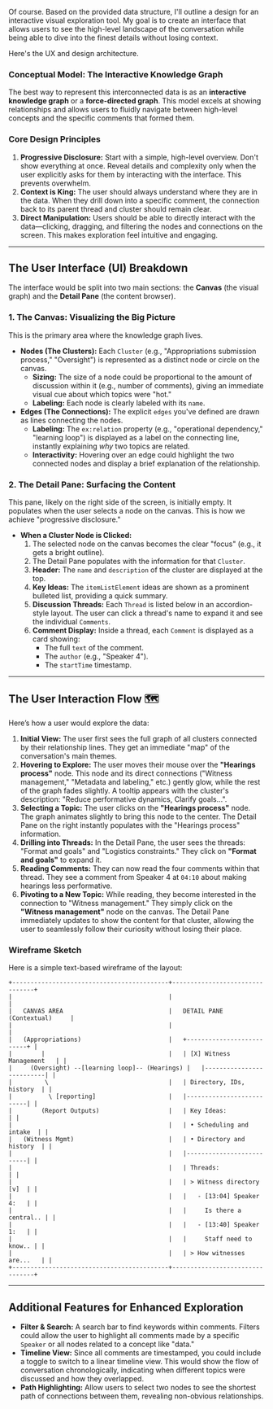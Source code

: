 Of course. Based on the provided data structure, I'll outline a design for an interactive visual exploration tool. My goal is to create an interface that allows users to see the high-level landscape of the conversation while being able to dive into the finest details without losing context.

Here's the UX and design architecture.

### Conceptual Model: The Interactive Knowledge Graph

The best way to represent this interconnected data is as an **interactive knowledge graph** or a **force-directed graph**. This model excels at showing relationships and allows users to fluidly navigate between high-level concepts and the specific comments that formed them.

### Core Design Principles

1.  **Progressive Disclosure:** Start with a simple, high-level overview. Don't show everything at once. Reveal details and complexity only when the user explicitly asks for them by interacting with the interface. This prevents overwhelm.
2.  **Context is King:** The user should always understand where they are in the data. When they drill down into a specific comment, the connection back to its parent thread and cluster should remain clear.
3.  **Direct Manipulation:** Users should be able to directly interact with the data—clicking, dragging, and filtering the nodes and connections on the screen. This makes exploration feel intuitive and engaging.

-----

## The User Interface (UI) Breakdown

The interface would be split into two main sections: the **Canvas** (the visual graph) and the **Detail Pane** (the content browser).

### 1\. The Canvas: Visualizing the Big Picture

This is the primary area where the knowledge graph lives.

  * **Nodes (The Clusters):** Each `Cluster` (e.g., "Appropriations submission process," "Oversight") is represented as a distinct node or circle on the canvas.
      * **Sizing:** The size of a node could be proportional to the amount of discussion within it (e.g., number of comments), giving an immediate visual cue about which topics were "hot."
      * **Labeling:** Each node is clearly labeled with its `name`.
  * **Edges (The Connections):** The explicit `edges` you've defined are drawn as lines connecting the nodes.
      * **Labeling:** The `ex:relation` property (e.g., "operational dependency," "learning loop") is displayed as a label on the connecting line, instantly explaining *why* two topics are related.
      * **Interactivity:** Hovering over an edge could highlight the two connected nodes and display a brief explanation of the relationship.

### 2\. The Detail Pane: Surfacing the Content

This pane, likely on the right side of the screen, is initially empty. It populates when the user selects a node on the canvas. This is how we achieve "progressive disclosure."

  * **When a Cluster Node is Clicked:**
    1.  The selected node on the canvas becomes the clear "focus" (e.g., it gets a bright outline).
    2.  The Detail Pane populates with the information for that `Cluster`.
    3.  **Header:** The `name` and `description` of the cluster are displayed at the top.
    4.  **Key Ideas:** The `itemListElement` ideas are shown as a prominent bulleted list, providing a quick summary.
    5.  **Discussion Threads:** Each `Thread` is listed below in an accordion-style layout. The user can click a thread's name to expand it and see the individual `Comments`.
    6.  **Comment Display:** Inside a thread, each `Comment` is displayed as a card showing:
          * The full `text` of the comment.
          * The `author` (e.g., "Speaker 4").
          * The `startTime` timestamp.

-----

## The User Interaction Flow 🗺️

Here’s how a user would explore the data:

1.  **Initial View:** The user first sees the full graph of all clusters connected by their relationship lines. They get an immediate "map" of the conversation's main themes.
2.  **Hovering to Explore:** The user moves their mouse over the **"Hearings process"** node. This node and its direct connections ("Witness management," "Metadata and labeling," etc.) gently glow, while the rest of the graph fades slightly. A tooltip appears with the cluster's description: "Reduce performative dynamics, Clarify goals...".
3.  **Selecting a Topic:** The user clicks on the **"Hearings process"** node. The graph animates slightly to bring this node to the center. The Detail Pane on the right instantly populates with the "Hearings process" information.
4.  **Drilling into Threads:** In the Detail Pane, the user sees the threads: "Format and goals" and "Logistics constraints." They click on **"Format and goals"** to expand it.
5.  **Reading Comments:** They can now read the four comments within that thread. They see a comment from Speaker 4 at `04:10` about making hearings less performative.
6.  **Pivoting to a New Topic:** While reading, they become interested in the connection to "Witness management." They simply click on the **"Witness management"** node on the canvas. The Detail Pane immediately updates to show the content for that cluster, allowing the user to seamlessly follow their curiosity without losing their place.

### Wireframe Sketch

Here is a simple text-based wireframe of the layout:

```
+-------------------------------------------+--------------------------------+
|                                           |                                |
|   CANVAS AREA                             |   DETAIL PANE (Contextual)     |
|                                           |                                |
|   (Appropriations)                        |   +--------------------------+ |
|        |                                  |   | [X] Witness Management   | |
|     (Oversight) --[learning loop]-- (Hearings) |   |--------------------------| |
|         \                                 |   | Directory, IDs, history  | |
|          \ [reporting]                    |   |--------------------------| |
|        (Report Outputs)                   |   | Key Ideas:               | |
|                                           |   | • Scheduling and intake  | |
|   (Witness Mgmt)                          |   | • Directory and history  | |
|                                           |   |--------------------------| |
|                                           |   | Threads:                 | |
|                                           |   | > Witness directory [v]  | |
|                                           |   |   - [13:04] Speaker 4:   | |
|                                           |   |     Is there a central.. | |
|                                           |   |   - [13:40] Speaker 1:   | |
|                                           |   |     Staff need to know.. | |
|                                           |   | > How witnesses are...   | |
+-------------------------------------------+--------------------------------+
```

-----

## Additional Features for Enhanced Exploration

  * **Filter & Search:** A search bar to find keywords within comments. Filters could allow the user to highlight all comments made by a specific `Speaker` or all nodes related to a concept like "data."
  * **Timeline View:** Since all comments are timestamped, you could include a toggle to switch to a linear timeline view. This would show the flow of conversation chronologically, indicating when different topics were discussed and how they overlapped.
  * **Path Highlighting:** Allow users to select two nodes to see the shortest path of connections between them, revealing non-obvious relationships.